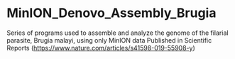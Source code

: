# MinION_Denovo_Assembly_Brugia
Series of programs used to assemble and analyze the genome of the filarial parasite, Brugia malayi, using only MinION data
Published in Scientific Reports (https://www.nature.com/articles/s41598-019-55908-y)
